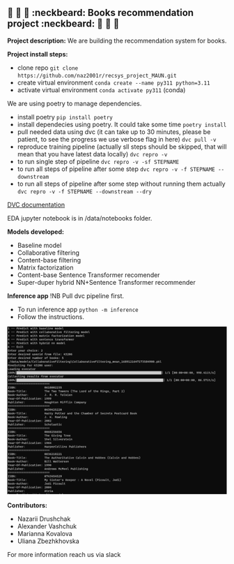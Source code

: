 ## :blue_book: :book: :orange_book: :neckbeard: Books recommendation project :neckbeard: :orange_book: :book: :blue_book:

**Project description:**
We are building the recommendation system for books. 

**Project install steps:**
- clone repo
`git clone https://github.com/naz2001r/recsys_project_MAUN.git`
- create virtual environment
`conda create --name py311 python=3.11`
- activate virtual environment 
`conda activate py311` (conda)

We are using poetry to manage dependencies.
- install poetry
`pip install poetry`
- install dependecies using poetry. It could take some time
`poetry install`
- pull needed data using dvc (it can take up to 30 minutes, please be patient, to see the progress we use verbose flag in here)
`dvc pull -v`
- reproduce training pipeline (actually sll steps should be skipped, that will mean that you have latest data locally)
`dvc repro -v`
- to run single step of pipeline
`dvc repro -v -sf STEPNAME`
- to run all steps of pipeline after some step
`dvc repro -v -f STEPNAME --downstream`
- to run all steps of pipeline after some step without running them actually
`dvc repro -v -f STEPNAME --downstream --dry`

[DVC documentation](https://dvc.org/doc/start/data-management/data-versioning)

EDA jupyter notebook is in /data/notebooks folder.

**Models developed:**
- Baseline model
- Collaborative filtering
- Content-base filtering
- Matrix factorization
- Content-base Sentence Transformer recomender
- Super-duper hybrid NN+Sentence Transformer recommender

**Inference app**
!NB Pull dvc pipeline first.
- To run inference app 
`python -m inference`
- Follow the instructions. 

![Inference usage example](./img/inference.png)

**Contributors:**
- Nazarii Drushchak
- Alexander Vashchuk
- Marianna Kovalova
- Uliana Zbezhkhovska

For more information reach us via slack
